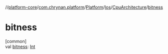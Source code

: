 //[platform-core](../../../../../index.md)/[com.chrynan.platform](../../../index.md)/[Platform](../../index.md)/[Ios](../index.md)/[CpuArchitecture](index.md)/[bitness](bitness.md)

# bitness

[common]\
val [bitness](bitness.md): [Int](https://kotlinlang.org/api/latest/jvm/stdlib/kotlin/-int/index.html)
